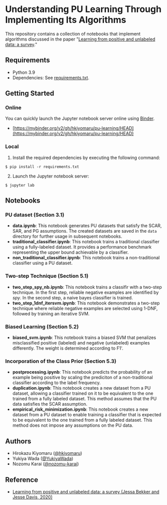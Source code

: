 # Understanding PU Learning Through Implementing Its Algorithms

This repository contains a collection of notebooks that implement algorithms discussed in the paper "[Learning from positive and unlabeled data: a survey](https://arxiv.org/abs/1811.04820)."

## Requirements

- Python 3.9
- Dependencies: See [requirements.txt](./requirements.txt).

## Getting Started

### Online

You can quickly launch the Jupyter notebook server online using [Binder](https://mybinder.org/).

- [https://mybinder.org/v2/gh/hkiyomaru/pu-learning/HEAD](https://mybinder.org/v2/gh/hkiyomaru/pu-learning/HEAD)

### Local

1. Install the required dependencies by executing the following command:

```
$ pip install -r requirements.txt
```

2. Launch the Jupyter notebook server:

```
$ jupyter lab
```

## Notebooks

### PU dataset (Section 3.1)

- **data.ipynb**: This notebook generates PU datasets that satisfy the SCAR, SAR, and PG assumptions. The created datasets are saved in the `data` directory for further usage in subsequent notebooks.
- **traditional_classifier.ipynb**: This notebook trains a traditional classifier using a fully-labeled dataset. It provides a performance benchmark representing the upper bound achievable by a classifier.
- **non_traditional_classifier.ipynb**: This notebook trains a non-traditional classifier using a PU dataset.

### Two-step Technique (Section 5.1)

- **two_step_spy_nb.ipynb**: This notebook trains a classifir with a two-step technique. In the first step, reliable negative examples are identified by *spy*. In the second step, a naive bayes classifier is trained.
- **two_step_1dnf_itersvm.ipynb**: This notebook demonstrates a two-step technique where reliable negative examples are selected using 1-DNF, followed by training an iterative SVM.

### Biased Learning (Section 5.2)

- **biased_svm.ipynb**: This notebook trains a biased SVM that penalizes misclassified positive (labeled) and negative (unlabeled) examples differently. The weight is determined according to F1'.

### Incorporation of the Class Prior (Section 5.3)

- **postprocessing.ipynb**: This notebook predicts the probability of an example being positive by scaling the prediciton of a non-traditional classifier according to the label frequency.
- **duplication.ipynb**: This notebook creates a new dataset from a PU dataset, allowing a classifier trained on it to be equivalent to the one trained from a fully labeled dataset. This method assumes that the PU data satisfies the SCAR assumption.
- **empirical_risk_minimization.ipynb**: This notebook creates a new dataset from a PU dataset to enable training a classifier that is expected to be equivalent to the one trained from a fully labeled dataset. This method does not impose any assumptions on the PU data.

## Authors

- Hirokazu Kiyomaru ([@hkiyomaru](https://github.com/hkiyomaru))
- Yukiya Wada ([@YukiyaWada](https://github.com/YukiyaWada))
- Nozomu Karai ([@nozomu-karai](https://github.com/nozomu-karai))

## Reference

- [Learning from positive and unlabeled data: a survey (Jessa Bekker and Jesse Davis, 2020)](https://arxiv.org/abs/1811.04820)
